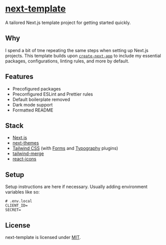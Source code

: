 # [next-template](https://github.com/tommyxchow/next-template)

A tailored Next.js template project for getting started quickly.

## Why

I spend a bit of tme repeating the same steps when setting up Next.js projects. This template builds upon [`create-next-app`](https://nextjs.org/docs/pages/api-reference/create-next-app) to include my essential packages, configurations, linting rules, and more by default.

## Features

- Precofigured packages
- Preconfigured ESLint and Prettier rules
- Default boilerplate removed
- Dark mode support
- Formatted README

## Stack

- [Next.js](https://nextjs.org/)
- [next-themes](https://github.com/pacocoursey/next-themes)
- [Tailwind CSS](https://tailwindcss.com/) (with [Forms](https://github.com/tailwindlabs/tailwindcss-forms) and [Typography](https://tailwindcss.com/docs/typography-plugin) plugins)
- [tailwind-merge](https://github.com/dcastil/tailwind-merge)
- [react-icons](https://react-icons.github.io/react-icons/)

## Setup

Setup instructions are here if necessary. Usually adding environment variables like so:

```plaintext
# .env.local
CLIENT_ID=
SECRET=
```

## License

next-template is licensed under [MIT](LICENSE).
